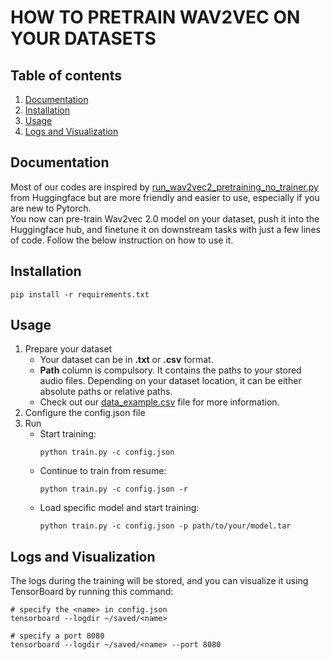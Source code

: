 # HOW TO PRETRAIN WAV2VEC ON YOUR DATASETS
## Table of contents
1. [Documentation](#documentation)
2. [Installation](#installation)
3. [Usage](#usage)
4. [Logs and Visualization](#logs)

<a name = "documentation" ></a>
## Documentation
Most of our codes are inspired by [run_wav2vec2_pretraining_no_trainer.py](https://github.com/huggingface/transformers/blob/main/examples/pytorch/speech-pretraining/run_wav2vec2_pretraining_no_trainer.py) from Huggingface but are more friendly and easier to use, especially if you are new to Pytorch. </br>
You now can pre-train Wav2vec 2.0 model on your dataset, push it into the Huggingface hub, and finetune it on downstream tasks with just a few lines of code. Follow the below instruction on how to use it.

<a name = "installation" ></a>
## Installation
```
pip install -r requirements.txt
```

<a name = "usage" ></a>
## Usage
1. Prepare your dataset
    - Your dataset can be in <b>.txt</b> or <b>.csv</b> format.
    - <b>Path</b> column is compulsory. It contains the paths to your stored audio files. Depending on your dataset location, it can be either absolute paths or relative paths.
    - Check out our [data_example.csv](dataset/data_example.csv) file for more information.
2. Configure the config.json file
3. Run
    - Start training:
        ```
        python train.py -c config.json
        ```
    - Continue to train from resume:
        ```
        python train.py -c config.json -r
        ```
    - Load specific model and start training:
        ```
        python train.py -c config.json -p path/to/your/model.tar
        ```

<a name = "logs" ></a>
## Logs and Visualization
The logs during the training will be stored, and you can visualize it using TensorBoard by running this command:
```
# specify the <name> in config.json
tensorboard --logdir ~/saved/<name>

# specify a port 8080
tensorboard --logdir ~/saved/<name> --port 8080
```
